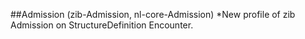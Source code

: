 ##Admission (zib-Admission, nl-core-Admission)
*New profile of zib Admission on StructureDefinition Encounter.
